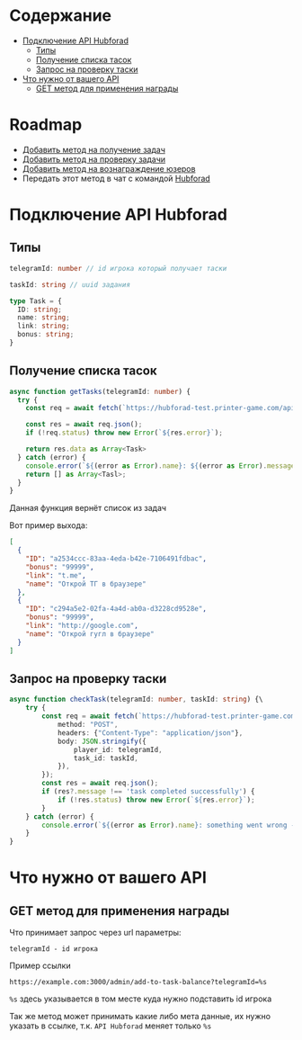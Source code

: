 # Содержание


- [Подключение API Hubforad](#Подключение-API-Hubforad)
  - [Типы](#Типы)
  - [Получение списка тасок](#Получение-списка-тасок)
  - [Запрос на проверку таски](#Запрос-на-проверку-таски)
- [Что нужно от вашего API](#Что-нужно-от-вашего-API)
  - [GET метод для применения награды](#GET-метод-для-применения-награды)

# Roadmap
- [Добавить метод на получение задач](#Получение-списка-тасок)
- [Добавить метод на проверку задачи](#Запрос-на-проверку-таски)
- [Добавить метод на вознаграждение юзеров](#GET-метод-для-применения-награды)
- Передать этот метод в чат с командой [Hubforad](https://t.me/ray6right)

# Подключение API Hubforad

## Типы

```ts
telegramId: number // id игрока который получает таски
```

```ts
taskId: string // uuid задания
```

```ts
type Task = {
  ID: string;
  name: string;
  link: string;
  bonus: string;
}
```

## Получение списка тасок

```ts
async function getTasks(telegramId: number) {
  try {
    const req = await fetch(`https://hubforad-test.printer-game.com/api/tasks?player_id=${telegramId}`);

    const res = await req.json();
    if (!req.status) throw new Error(`${res.error}`);

    return res.data as Array<Task>
  } catch (error) {
    console.error(`${(error as Error).name}: ${(error as Error).message}`);
    return [] as Array<Tasl>;
  }
}
```

Данная функция вернёт список из задач

Вот пример выхода:

```json
[
  {
    "ID": "a2534ccc-83aa-4eda-b42e-7106491fdbac",
    "bonus": "99999",
    "link": "t.me",
    "name": "Открой ТГ в браузере"
  },
  {
    "ID": "c294a5e2-02fa-4a4d-ab0a-d3228cd9528e",
    "bonus": "99999",
    "link": "http://google.com",
    "name": "Открой гугл в браузере"
  }
]
```

## Запрос на проверку таски

```ts
async function checkTask(telegramId: number, taskId: string) {\
    try {
        const req = await fetch(`https://hubforad-test.printer-game.com/tasks/complete`, {
            method: "POST",
            headers: {"Content-Type": "application/json"},
            body: JSON.stringify({
                player_id: telegramId,
                task_id: taskId,
            }),
        });
        const res = await req.json();
        if (res?.message !== 'task completed successfully') {
            if (!res.status) throw new Error(`${res.error}`);
        }
    } catch (error) {
        console.error(`${(error as Error).name}: something went wrong - ${(error as Error).message}`);
    }
}
```

# Что нужно от вашего API

## GET метод для применения награды

Что принимает запрос через url параметры: 
```
telegramId - id игрока
```

Пример ссылки

`
https://example.com:3000/admin/add-to-task-balance?telegramId=%s
`

`%s` здесь указывается в том месте куда нужно подставить id игрока

Так же метод может принимать какие либо мета данные, их нужно указать в ссылке, т.к. `API Hubforad` меняет только `%s` 
